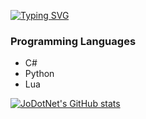 <a href="https://git.io/typing-svg"><img src="https://readme-typing-svg.herokuapp.com?font=Fira+Code&duration=2500&pause=1&multiline=true&width=435&lines=Hey%2C+I'm+Jo;I'm+a+Gamer+and+Developer" alt="Typing SVG" /></a>


### Programming Languages

* C#
* Python
* Lua



<a href="http://www.github.com/JoDotNet"><img src="https://github-readme-stats.vercel.app/api?username=JoDotNet&show_icons=true&hide=prs,issues,&count_private=true&title_color=3382ed&text_color=ffffff&icon_color=0891b2&bg_color=1c1917&hide_border=true&show_icons=true" alt="JoDotNet's GitHub stats" /></a>
